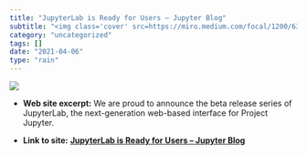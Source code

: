 ```yaml
---
title: "JupyterLab is Ready for Users – Jupyter Blog"
subtitle: "<img class='cover' src=https://miro.medium.com/focal/1200/632/51/16/1*_jDTWlZNUySwrRBgVNqoNw.png>"
category: "uncategorized"
tags: []
date: "2021-04-06"
type: "rain"
---
```

<img class="cover" src=https://miro.medium.com/focal/1200/632/51/16/1*_jDTWlZNUySwrRBgVNqoNw.png>



* **Web site excerpt:** We are proud to announce the beta release series of JupyterLab, the next-generation web-based interface for Project Jupyter.

* **Link to site:** **[JupyterLab is Ready for Users – Jupyter Blog](https://blog.jupyter.org/jupyterlab-is-ready-for-users-5a6f039b8906?source=userActivityShare-d383785221d0-1523740866)**